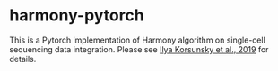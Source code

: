 # harmony-pytorch

This is a Pytorch implementation of Harmony algorithm on single-cell sequencing data integration. Please see [Ilya Korsunsky et al., 2019](https://www.nature.com/articles/s41592-019-0619-0) for details.